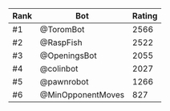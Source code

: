 Rank|Bot|Rating
---|---|---
#1|@ToromBot|2566
#2|@RaspFish|2522
#3|@OpeningsBot|2055
#4|@colinbot|2027
#5|@pawnrobot|1266
#6|@MinOpponentMoves|827
